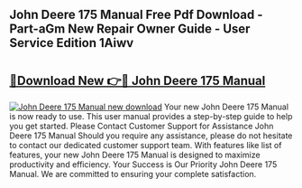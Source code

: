 ## John Deere 175 Manual Free Pdf Download - Part-aGm New Repair Owner Guide - User Service Edition 1Aiwv

# <h2><a href="http://bc92455.oget.top/?id=John+Deere+175+Manual">🔗Download New 👉🔴 John Deere 175 Manual</a></h2>

[![John Deere 175 Manual new download](https://i.imgur.com/5g1atiW.png)](http://bc92455.oget.top/?id=John+Deere+175+Manual)
Your new John Deere 175 Manual is now ready to use. This user manual provides a step-by-step guide to help you get started. Please Contact Customer Support for Assistance John Deere 175 Manual Should you require any assistance, please do not hesitate to contact our dedicated customer support team. With features like list of features, your new John Deere 175 Manual is designed to maximize productivity and efficiency. Your Success is Our Priority John Deere 175 Manual. We are committed to ensuring your complete satisfaction.
